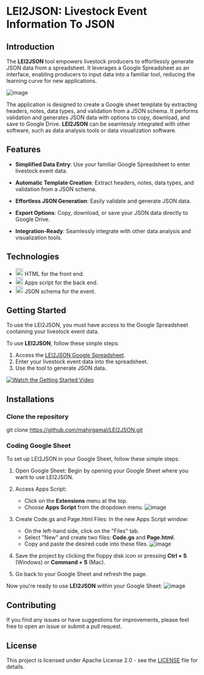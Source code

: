 # LEI2JSON: Livestock Event Information To JSON

## Introduction

The **LEI2JSON** tool empowers livestock producers to effortlessly generate JSON data from a spreadsheet. It leverages a Google Spreadsheet as an interface, enabling producers to input data into a familiar tool, reducing the learning curve for new applications.

![image](https://github.com/mahirgamal/LEI2JSON/assets/86919381/56607112-0c2e-44ca-a3fb-72065994427f)


The application is designed to create a Google sheet template by extracting headers, notes, data types, and validation from a JSON schema. It performs validation and generates JSON data with options to copy, download, and save to Google Drive. **LEI2JSON** can be seamlessly integrated with other software, such as data analysis tools or data visualization software.

## Features

- **Simplified Data Entry**: Use your familiar Google Spreadsheet to enter livestock event data.

- **Automatic Template Creation**: Extract headers, notes, data types, and validation from a JSON schema.

- **Effortless JSON Generation**: Easily validate and generate JSON data.

- **Export Options**: Copy, download, or save your JSON data directly to Google Drive.

- **Integration-Ready**: Seamlessly integrate with other data analysis and visualization tools.

## Technologies

- <img src="https://www.iconpacks.net/icons/2/free-html-icon-1467-thumb.png" alt="HTML Icon" width="20"> HTML for the front end.
- <img src="https://cdn-icons-png.flaticon.com/512/2965/2965300.png" alt="JavaScript Icon" width="20"> Apps script for the back end.
- <img src="https://w7.pngwing.com/pngs/124/578/png-transparent-json-computer-icons-jar-jar-angle-text-rectangle-thumbnail.png" alt="JSON Schema Icon" width="20"> JSON schema for the event.


## Getting Started
To use the LEI2JSON, you must have access to the Google Spreadsheet containing your livestock event data.

To use **LEI2JSON**, follow these simple steps:
1. Access the [LEI2JSON Google Spreadsheet][LEI2JSON].
2. Enter your livestock event data into the spreadsheet.
3. Use the tool to generate JSON data.

[![Watch the Getting Started Video](getting-started-thumbnail.png)](getting-started-video.mp4)

## Installations

### Clone the repository
git clone https://github.com/mahirgamal/LEI2JSON.git

### Coding Google Sheet

To set up LEI2JSON in your Google Sheet, follow these simple steps:
1. Open Google Sheet: Begin by opening your Google Sheet where you want to use LEI2JSON.
2. Access Apps Script:
   - Click on the **Extensions** menu at the top.
   - Choose **Apps Script** from the dropdown menu.
![image](https://github.com/mahirgamal/LEI2JSON/assets/86919381/70f90644-37fe-48e0-9333-bbe0fa93a228)
3. Create Code.gs and Page.html Files:
   In the new Apps Script window:
   - On the left-hand side, click on the "Files" tab.
   - Select "New" and create two files: **Code.gs** and **Page.html**.
   - Copy and paste the desired code into these files.
  ![image](https://github.com/mahirgamal/LEI2JSON/assets/86919381/444fa1a8-a5bf-41d1-830f-3bc40731598f)

4. Save the project by clicking the floppy disk icon or pressing **Ctrl + S** (Windows) or **Command + S** (Mac).
5. Go back to your Google Sheet and refresh the page.

Now you're ready to use **LEI2JSON** within your Google Sheet:
![image](https://github.com/mahirgamal/LEI2JSON/assets/86919381/c74200a4-f16d-464f-bcbd-7bcde07ca913)


## Contributing
If you find any issues or have suggestions for improvements, please feel free to open an issue or submit a pull request.



## License
This project is licensed under Apache License 2.0 - see the [LICENSE][lic] file for details.

[//]: #
  [LEI2JSON]:  <https://docs.google.com/spreadsheets/d/1bY8gVCLbVUoGXgYd5DosBFXTjOZqGR4kK8yUstpqIBs/edit#gid=0>
  [lic]: <https://github.com/mahirgamal/LEI2JSON/blob/main/LICENSE>
  [html]: <https://github.com/mahirgamal/LEI2JSON/blob/main/src/Page.html>
  [JavaScript]: <https://github.com/mahirgamal/LEI2JSON/blob/main/src/Code.gs>
 
